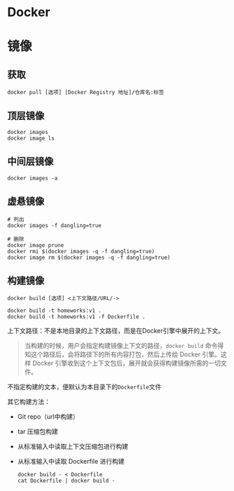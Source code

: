 # Docker

# 镜像

## 获取

```shell
docker pull [选项] [Docker Registry 地址]/仓库名:标签
```

## 顶层镜像

```shell
docker images
docker image ls
```

## 中间层镜像

```shell
docker images -a
```

## 虚悬镜像

```shell
# 列出
docker images -f dangling=true

# 删除
docker image prune
docker rmi $(docker images -q -f dangling=true)
docker image rm $(docker images -q -f dangling=true)
```

## 构建镜像

```shell
docker build [选项] <上下文路径/URL/->

docker build -t homeworks:v1 .
docker build -t homeworks:v1 -f Dockerfile .
```

上下文路径：不是本地目录的上下文路径，而是在Docker引擎中展开的上下文。

>   当构建的时候，用户会指定构建镜像上下文的路径，`docker build` 命令得知这个路径后，会将路径下的所有内容打包，然后上传给 Docker 引擎。这样 Docker 引擎收到这个上下文包后，展开就会获得构建镜像所需的一切文件。

不指定构建的文本，便默认为本目录下的`Dockerfile`文件

其它构建方法：

+   Git repo（url中构建）

+   tar 压缩包构建

+   从标准输入中读取上下文压缩包进行构建

+   从标准输入中读取 Dockerfile 进行构建

    ```shell
    docker build - < Dockerfile
    cat Dockerfile | docker build -
    ```

